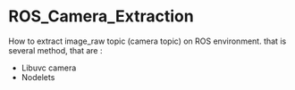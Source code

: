 # ROS_Camera_Extraction
How to extract image_raw topic (camera topic) on ROS environment.
that is several method, that are :
- Libuvc camera
- Nodelets
